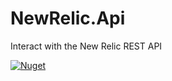 # NewRelic.Api

Interact with the New Relic REST API

[![Nuget](https://img.shields.io/nuget/v/NewRelic.Api)](https://www.nuget.org/packages/NewRelic.Api/)
